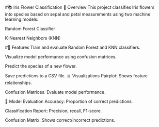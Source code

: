#📚 Iris Flower Classification
📝 Overview
This project classifies Iris flowers into species based on sepal and petal measurements using two machine learning models:

Random Forest Classifier

K-Nearest Neighbors (KNN)

#🚀 Features
Train and evaluate Random Forest and KNN classifiers.

Visualize model performance using confusion matrices.

Predict the species of a new flower.

Save predictions to a CSV file.
📊 Visualizations
Pairplot: Shows feature relationships.

Confusion Matrices: Evaluate model performance.

📄 Model Evaluation
Accuracy: Proportion of correct predictions.

Classification Report: Precision, recall, F1-score.

Confusion Matrix: Shows correct/incorrect predictions.
